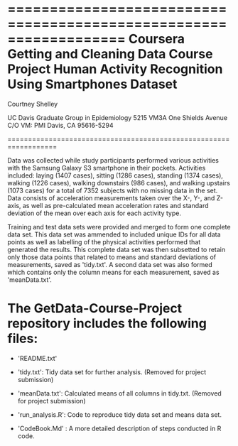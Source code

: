 ==================================================================
Coursera Getting and Cleaning Data Course Project
Human Activity Recognition Using Smartphones Dataset
==================================================================

Courtney Shelley

UC Davis Graduate Group in Epidemiology
5215 VM3A
One Shields Avenue
C/O VM: PMI 
Davis, CA 95616-5294

==================================================================

Data was collected while study participants performed various activities with the Samsung Galaxy S3 smartphone in their pockets.   Activities included: laying (1407 cases), sitting (1286 cases), standing (1374 cases), walking (1226 cases), walking downstairs (986 cases), and walking upstairs (1073 cases) for a total of 7352 subjects with no missing data in the set.   Data consists of acceleration measurements taken over the X-, Y-, and Z-axis, as well as pre-calculated mean acceleration rates and standard deviation of the mean over each axis for each activity type.   

Training and test data sets were provided and merged to form one complete data set.  This data set was ammended to included unique IDs for all data points as well as labelling of the physical activities performed that generated the results.  This complete data set was then subsetted to retain only those data points that related to means and standard deviations of measurements, saved as 'tidy.txt'.    A second data set was also formed which contains only the column means for each measurement, saved as 'meanData.txt'.  

The GetData-Course-Project repository includes the following files:
======================================


- 'README.txt'

- 'tidy.txt':  Tidy data set for further analysis.  (Removed for project submission)

- 'meanData.txt': Calculated means of all columns in tidy.txt.  (Removed for project submission)

- 'run_analysis.R': Code to reproduce tidy data set and means data set.

- 'CodeBook.Md' : A more detailed description of steps conducted in R code.
 

